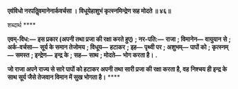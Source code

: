 **एवंविधो नरपतिॢवमानेनार्कवर्चसा ।** **विधूयेहाशुभं कृत्स्नमिन्द्रेण सह मोदते ॥ ४६॥** 

शब्दार्थ **** 

**एवम्-विध:—** **इस प्रकार (अपनी तथा प्रजा की रक्षा करते हुए)** **; नर-पति:—** **राजा** **; विमानेन—** **वायुयान से** **; अर्क-वर्चसा—** **सूर्य के समान तेजोमय** **; विधूय—** **हटाकर** **; इह—** **पृथ्वी पर** **; अशुभम्—** **पापों को** **; कृत्स्नम्—** **समस्त** **; इन्द्रेण—** **इन्द्र के** **; सह—** **साथ** **; मोदते—** **भोग करता है।** **.** 

**जो राजा अपने राज्य से सारे पापों को हटाकर अपनी तथा सारी प्रजा की रक्षा करता है, वह** **निश्चय ही इन्द्र के साथ सूर्य जैसे तेजवान विमान में सुख भोगता है।** **** 